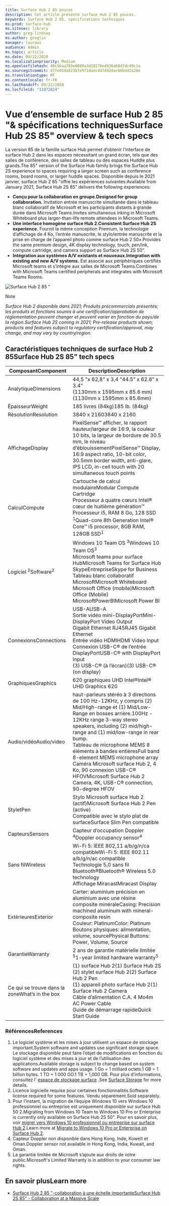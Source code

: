 ```yaml
---
title: Surface Hub 2 85 pouces
description: Cet article présente surface Hub 2 85 pouces.
keywords: Surface Hub 2 85, spécifications techniques
ms.prod: surface-hub
ms.sitesec: library
author: greg-lindsay
ms.author: greglin
manager: laurawi
audience: Admin
ms.topic: article
ms.date: 09/22/2020
ms.localizationpriority: Medium
ms.openlocfilehash: 40c16aa783e0880a3d28178ed936a68d7dc49c1a
ms.sourcegitcommit: d7fe059a823b7e5f1daec447d92dac60bdd2a26e
ms.translationtype: MT
ms.contentlocale: fr-FR
ms.lasthandoff: 09/22/2020
ms.locfileid: "11072824"
---
```

# <span data-ttu-id="61bc3-104">Vue d’ensemble de surface Hub 2 85 "& spécifications techniques</span><span class="sxs-lookup"><span data-stu-id="61bc3-104">Surface Hub 2S 85" overview & tech specs</span></span>

<span data-ttu-id="61bc3-105">La version 85 de la famille surface Hub permet d’obtenir l’interface de surface Hub 2 dans les espaces nécessitant un grand écran, tels que des salles de conférence, des salles de tableau ou des espaces Huddle plus grands.</span><span class="sxs-lookup"><span data-stu-id="61bc3-105">The 85" version of the Surface Hub family brings the Surface Hub 2S experience to spaces requiring a larger screen such as conference rooms, board rooms, or larger huddle spaces.</span></span> <span data-ttu-id="61bc3-106">Disponible depuis le 2021 janvier, surface Hub 2 85 "offre les expériences suivantes:</span><span class="sxs-lookup"><span data-stu-id="61bc3-106">Available from January 2021, Surface Hub 2S 85” delivers the following experiences:</span></span>

- **<span data-ttu-id="61bc3-107">Conçu pour la collaboration en groupe.</span><span class="sxs-lookup"><span data-stu-id="61bc3-107">Designed for group collaboration.</span></span>** <span data-ttu-id="61bc3-108">Invitation entrée manuscrite simultanée dans le tableau blanc collaboratif de Microsoft et les participants distants à grande durée dans Microsoft Teams.</span><span class="sxs-lookup"><span data-stu-id="61bc3-108">Invites simultaneous inking in Microsoft Whiteboard plus larger-than-life remote attendees in Microsoft Teams.</span></span>
- **<span data-ttu-id="61bc3-109">Une interface homogène surface Hub 2.</span><span class="sxs-lookup"><span data-stu-id="61bc3-109">Consistent Surface Hub 2S experience.</span></span>** <span data-ttu-id="61bc3-110">Fournit la même conception Premium, la technologie d’affichage de 4 Ko, l’entrée manuscrite, le stylo/entrée manuscrite et la prise en charge de l’appareil photo comme surface Hub 2 50».</span><span class="sxs-lookup"><span data-stu-id="61bc3-110">Provides the same premium design, 4K display technology, touch, pen/ink, compute cartridge, and camera support as Surface Hub 2S 50”.</span></span>
- **<span data-ttu-id="61bc3-111">Intégration aux systèmes A/V existants et nouveaux.</span><span class="sxs-lookup"><span data-stu-id="61bc3-111">Integration with existing and new A/V systems.</span></span>** <span data-ttu-id="61bc3-112">Est associé aux périphériques certifiés Microsoft teams et s’intègre aux salles de Microsoft Teams.</span><span class="sxs-lookup"><span data-stu-id="61bc3-112">Combines with Microsoft Teams certified peripherals and integrates with Microsoft Teams Rooms.</span></span>

![Surface Hub 2 85 "](images/hub-2s-85.png)

> [!NOTE]
> *<span data-ttu-id="61bc3-114">Surface Hub 2 disponible dans 2021; Produits précommercials présentés; les produits et fonctions soumis à une certification/approbation de réglementation peuvent changer et peuvent varier en fonction du pays/de la région.</span><span class="sxs-lookup"><span data-stu-id="61bc3-114">Surface Hub 2S coming in 2021; Pre-release products shown; products and features subject to regulatory certification/approval, may change, and may vary by country/region.</span></span>*

## <span data-ttu-id="61bc3-115">Caractéristiques techniques de surface Hub 2 85</span><span class="sxs-lookup"><span data-stu-id="61bc3-115">Surface Hub 2S 85" tech specs</span></span>

| <span data-ttu-id="61bc3-116">Composant</span><span class="sxs-lookup"><span data-stu-id="61bc3-116">Component</span></span>    | <span data-ttu-id="61bc3-117">Description</span><span class="sxs-lookup"><span data-stu-id="61bc3-117">Description</span></span>                                                                                                                                                                                                                                         |
| ----------------- | --------------------------------------------------------------------------------------------------------------------------------------------------------------------------------------------------------------------------------------------------------- |
| <span data-ttu-id="61bc3-118">Analytique</span><span class="sxs-lookup"><span data-stu-id="61bc3-118">Dimensions</span></span>        | <span data-ttu-id="61bc3-119">44,5 "x 62,8" x 3,4 "</span><span class="sxs-lookup"><span data-stu-id="61bc3-119">44.5” x 62.8” x 3.4”</span></span><br><span data-ttu-id="61bc3-120">(1130mm x 1595mm x 85.6 mm)</span><span class="sxs-lookup"><span data-stu-id="61bc3-120">(1130mm x 1595mm x 85.6mm)</span></span>                                                                                                                                                                                                        |
| <span data-ttu-id="61bc3-121">Épaisseur</span><span class="sxs-lookup"><span data-stu-id="61bc3-121">Weight</span></span>            | <span data-ttu-id="61bc3-122">185 livres (84kg)</span><span class="sxs-lookup"><span data-stu-id="61bc3-122">185 lb. (84kg)</span></span>                                                                                                                                                                                                                                            |
| <span data-ttu-id="61bc3-123">Résolution</span><span class="sxs-lookup"><span data-stu-id="61bc3-123">Resolution</span></span>        | <span data-ttu-id="61bc3-124">3840 x 2160</span><span class="sxs-lookup"><span data-stu-id="61bc3-124">3840 x 2160</span></span>                                                                                                                                                                                                                                               |
| <span data-ttu-id="61bc3-125">Affichage</span><span class="sxs-lookup"><span data-stu-id="61bc3-125">Display</span></span>           | <span data-ttu-id="61bc3-126">PixelSense™ afficher, le rapport hauteur/largeur de 16:9, la couleur 10 bits, la largeur de bordure de 30.5 mm, le niveau d’éblouissement</span><span class="sxs-lookup"><span data-stu-id="61bc3-126">PixelSense™ Display, 16:9 aspect ratio, 10-bit color, 30.5mm border width, anti-glare, IPS LCD, in-cell touch with 20 simultaneous touch points</span></span>                                                                                                           |
| <span data-ttu-id="61bc3-127">Calcul</span><span class="sxs-lookup"><span data-stu-id="61bc3-127">Compute</span></span>           | <span data-ttu-id="61bc3-128">Cartouche de calcul modulaire</span><span class="sxs-lookup"><span data-stu-id="61bc3-128">Modular Compute Cartridge</span></span><br><span data-ttu-id="61bc3-129">Processeur à quatre cœurs Intel® cœur de huitième génération™ Processeur i5, RAM 8 Go, 128 SSD <sup> 1</span><span class="sxs-lookup"><span data-stu-id="61bc3-129">Quad-core 8th Generation Intel® Core™ i5 processor, 8GB RAM, 128GB SSD<sup>1</span></span></sup>                                                                                                                                                      |
| <span data-ttu-id="61bc3-130">Logiciel <sup> 2</span><span class="sxs-lookup"><span data-stu-id="61bc3-130">Software<sup>2</span></span></sup>         | <span data-ttu-id="61bc3-131">Windows 10 Team OS <sup> 3</span><span class="sxs-lookup"><span data-stu-id="61bc3-131">Windows 10 Team OS<sup>3</span></span></sup><br><span data-ttu-id="61bc3-132">Microsoft teams pour surface Hub</span><span class="sxs-lookup"><span data-stu-id="61bc3-132">Microsoft Teams for Surface Hub</span></span><br><span data-ttu-id="61bc3-133">SkypeEntreprise</span><span class="sxs-lookup"><span data-stu-id="61bc3-133">Skype for Business</span></span><br><span data-ttu-id="61bc3-134">Tableau blanc collaboratif Microsoft</span><span class="sxs-lookup"><span data-stu-id="61bc3-134">Microsoft Whiteboard</span></span><br><span data-ttu-id="61bc3-135">Microsoft Office (mobile)</span><span class="sxs-lookup"><span data-stu-id="61bc3-135">Microsoft Office (Mobile)</span></span><br><span data-ttu-id="61bc3-136">MicrosoftPowerBI</span><span class="sxs-lookup"><span data-stu-id="61bc3-136">Microsoft Power BI</span></span>                                                                                                   |
| <span data-ttu-id="61bc3-137">Connexions</span><span class="sxs-lookup"><span data-stu-id="61bc3-137">Connections</span></span>       | <span data-ttu-id="61bc3-138">USB-A</span><span class="sxs-lookup"><span data-stu-id="61bc3-138">USB-A</span></span><br><span data-ttu-id="61bc3-139">Sortie vidéo mini-DisplayPort</span><span class="sxs-lookup"><span data-stu-id="61bc3-139">Mini-DisplayPort Video Output</span></span><br><span data-ttu-id="61bc3-140">Gigabit Ethernet RJ45</span><span class="sxs-lookup"><span data-stu-id="61bc3-140">RJ45 Gigabit Ethernet</span></span><br><span data-ttu-id="61bc3-141">Entrée vidéo HDMI</span><span class="sxs-lookup"><span data-stu-id="61bc3-141">HDMI Video Input</span></span><br><span data-ttu-id="61bc3-142">Connexion USB-C® de l’entrée DisplayPort</span><span class="sxs-lookup"><span data-stu-id="61bc3-142">USB-C® with DisplayPort Input</span></span><br><span data-ttu-id="61bc3-143">(3) USB-C® (à l’écran)</span><span class="sxs-lookup"><span data-stu-id="61bc3-143">(3) USB-C® (on display)</span></span>                                                                                                           |
| <span data-ttu-id="61bc3-144">Graphiques</span><span class="sxs-lookup"><span data-stu-id="61bc3-144">Graphics</span></span>          | <span data-ttu-id="61bc3-145">620 graphiques UHD Intel®</span><span class="sxs-lookup"><span data-stu-id="61bc3-145">Intel® UHD Graphics 620</span></span>                                                                                                                                                                                                                                   |
| <span data-ttu-id="61bc3-146">Audio/vidéo</span><span class="sxs-lookup"><span data-stu-id="61bc3-146">Audio/video</span></span>       | <span data-ttu-id="61bc3-147">haut-parleurs stéréo à 3 directions de 100 Hz-12KHz, y compris (2) Mid/High-range et (1) Mid/Low-Range en bosses arrière.</span><span class="sxs-lookup"><span data-stu-id="61bc3-147">100Hz - 12KHz range 3-way stereo speakers, including (2) mid/high-range and (1) mid/low-range in rear bump.</span></span> <br><span data-ttu-id="61bc3-148">Tableau de microphone MEMS 8 éléments à bandes entières</span><span class="sxs-lookup"><span data-stu-id="61bc3-148">Full band 8-element MEMS microphone array</span></span><br><span data-ttu-id="61bc3-149">Caméra Microsoft surface Hub 2, 4 Ko, 90 connexion USB-C® HFOV</span><span class="sxs-lookup"><span data-stu-id="61bc3-149">Microsoft Surface Hub 2 Camera, 4K, USB-C® connection, 90-degree HFOV</span></span> |
| <span data-ttu-id="61bc3-150">Stylet</span><span class="sxs-lookup"><span data-stu-id="61bc3-150">Pen</span></span>               | <span data-ttu-id="61bc3-151">Stylo Microsoft surface Hub 2 (actif)</span><span class="sxs-lookup"><span data-stu-id="61bc3-151">Microsoft Surface Hub 2 Pen (active)</span></span><br><span data-ttu-id="61bc3-152">Compatible avec le stylo plat de surface</span><span class="sxs-lookup"><span data-stu-id="61bc3-152">Surface Slim Pen compatible</span></span>                                                                                                                                                                                       |
| <span data-ttu-id="61bc3-153">Capteurs</span><span class="sxs-lookup"><span data-stu-id="61bc3-153">Sensors</span></span>           | <span data-ttu-id="61bc3-154">Capteur d’occupation Doppler <sup> 4</span><span class="sxs-lookup"><span data-stu-id="61bc3-154">Doppler occupancy sensor<sup>4</span></span></sup>                                                                                                                                                                                                                                 |
| <span data-ttu-id="61bc3-155">Sans fil</span><span class="sxs-lookup"><span data-stu-id="61bc3-155">Wireless</span></span>          | <span data-ttu-id="61bc3-156">Wi-Fi 5: IEEE 802,11 a/b/g/n/ca compatible</span><span class="sxs-lookup"><span data-stu-id="61bc3-156">Wi-Fi 5: IEEE 802.11 a/b/g/n/ac compatible</span></span><br><span data-ttu-id="61bc3-157">Technologie 5,0 sans fil Bluetooth®</span><span class="sxs-lookup"><span data-stu-id="61bc3-157">Bluetooth® Wireless 5.0 technology</span></span><br><span data-ttu-id="61bc3-158">Affichage Miracast</span><span class="sxs-lookup"><span data-stu-id="61bc3-158">Miracast Display</span></span>                                                                                                                                                      |
| <span data-ttu-id="61bc3-159">Extérieures</span><span class="sxs-lookup"><span data-stu-id="61bc3-159">Exterior</span></span>          | <span data-ttu-id="61bc3-160">Carter: aluminium précision en aluminium avec une résine composite minérale</span><span class="sxs-lookup"><span data-stu-id="61bc3-160">Casing: Precision machined aluminum with mineral-composite resin</span></span><br><span data-ttu-id="61bc3-161">Couleur: Platinum</span><span class="sxs-lookup"><span data-stu-id="61bc3-161">Color: Platinum</span></span><br><span data-ttu-id="61bc3-162">Boutons physiques: alimentation, volume, source</span><span class="sxs-lookup"><span data-stu-id="61bc3-162">Physical Buttons: Power, Volume, Source</span></span>                                                                                                                            |
| <span data-ttu-id="61bc3-163">Garantie</span><span class="sxs-lookup"><span data-stu-id="61bc3-163">Warranty</span></span>         | <span data-ttu-id="61bc3-164">2 ans de garantie matérielle limitée <sup> 5</span><span class="sxs-lookup"><span data-stu-id="61bc3-164">1-year limited hardware warranty<sup>5</span></span></sup>                                                                                                                                                                                                                          |
| <span data-ttu-id="61bc3-165">Ce qui se trouve dans la zone</span><span class="sxs-lookup"><span data-stu-id="61bc3-165">What’s in the box</span></span> | <span data-ttu-id="61bc3-166">(1) surface Hub 2</span><span class="sxs-lookup"><span data-stu-id="61bc3-166">(1) Surface Hub 2S</span></span><br><span data-ttu-id="61bc3-167">(2) stylet surface Hub 2</span><span class="sxs-lookup"><span data-stu-id="61bc3-167">(2) Surface Hub 2 Pen</span></span><br><span data-ttu-id="61bc3-168">(1) appareil photo surface Hub 2</span><span class="sxs-lookup"><span data-stu-id="61bc3-168">(1) Surface Hub 2 Camera</span></span><br><span data-ttu-id="61bc3-169">Câble d’alimentation C.A. 4 Mo</span><span class="sxs-lookup"><span data-stu-id="61bc3-169">4m AC Power Cable</span></span><br><span data-ttu-id="61bc3-170">Guide de démarrage rapide</span><span class="sxs-lookup"><span data-stu-id="61bc3-170">Quick Start Guide</span></span>                                                                                                                                         |

### <span data-ttu-id="61bc3-171">Références</span><span class="sxs-lookup"><span data-stu-id="61bc3-171">References</span></span>

1. <span data-ttu-id="61bc3-172">Le logiciel système et les mises à jour utilisent un espace de stockage important.</span><span class="sxs-lookup"><span data-stu-id="61bc3-172">System software and updates use significant storage space.</span></span> <span data-ttu-id="61bc3-173">Le stockage disponible peut faire l’objet de modifications en fonction du logiciel système et des mises à jour et de l’utilisation des applications.</span><span class="sxs-lookup"><span data-stu-id="61bc3-173">Available storage is subject to change based on system software and updates and apps usage.</span></span> <span data-ttu-id="61bc3-174">1 Go = 1 milliard octets.</span><span class="sxs-lookup"><span data-stu-id="61bc3-174">1 GB = 1 billion bytes.</span></span> <span data-ttu-id="61bc3-175">1 TO = 1 000 GO.</span><span class="sxs-lookup"><span data-stu-id="61bc3-175">1 TB = 1,000 GB.</span></span> <span data-ttu-id="61bc3-176">Pour plus d’informations, consultez l' [espace de stockage surface](https://www.surface.com/storage) .</span><span class="sxs-lookup"><span data-stu-id="61bc3-176">See [Surface Storage](https://www.surface.com/storage) for more details.</span></span>
2. <span data-ttu-id="61bc3-177">Licence logicielle requise pour certaines fonctionnalités.</span><span class="sxs-lookup"><span data-stu-id="61bc3-177">Software license required for some features.</span></span> <span data-ttu-id="61bc3-178">Vendu séparément.</span><span class="sxs-lookup"><span data-stu-id="61bc3-178">Sold separately.</span></span>
3. <span data-ttu-id="61bc3-179">Pour l’instant, la migration de l’équipe Windows 10 vers Windows 10 professionnel ou entreprise est uniquement disponible sur surface Hub 50 2.</span><span class="sxs-lookup"><span data-stu-id="61bc3-179">Migrating from Windows 10 Team to Windows 10 Pro or Enterprise is currently only available on Surface Hub 2S 50".</span></span> <span data-ttu-id="61bc3-180">Pour en savoir plus, voir [migrer vers Windows 10 professionnel ou entreprise sur surface Hub 2](https://docs.microsoft.com/surface-hub/surface-hub-2s-migrate-os).</span><span class="sxs-lookup"><span data-stu-id="61bc3-180">Learn more at [Migrate to Windows 10 Pro or Enterprise on Surface Hub 2](https://docs.microsoft.com/surface-hub/surface-hub-2s-migrate-os).</span></span>
4. <span data-ttu-id="61bc3-181">Capteur Doppler non disponible dans Hong Kong, Inde, Koweït et Oman.</span><span class="sxs-lookup"><span data-stu-id="61bc3-181">Doppler sensor not available in Hong Kong, India, Kuwait, and Oman.</span></span>
5. <span data-ttu-id="61bc3-182">La garantie limitée de Microsoft s’ajoute aux droits de votre public.</span><span class="sxs-lookup"><span data-stu-id="61bc3-182">Microsoft's Limited Warranty is in addition to your consumer law rights.</span></span> 

## <span data-ttu-id="61bc3-183">En savoir plus</span><span class="sxs-lookup"><span data-stu-id="61bc3-183">Learn more</span></span>

- [<span data-ttu-id="61bc3-184">Surface Hub 2 85 "-collaboration à une échelle importante</span><span class="sxs-lookup"><span data-stu-id="61bc3-184">Surface Hub 2S 85" - Collaboration at a Massive Scale</span></span>](https://techcommunity.microsoft.com/t5/surface-it-pro-blog/surface-hub-2s-85-quot-collaboration-at-a-massive-scale/ba-p/1669717)
